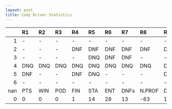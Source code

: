 ```yaml
---
layout: post 
title: Cody Driver Statistics
--- 
```


|     | R1   | R2   | R3   | R4   | R5   | R6   | R7   | R8     | R9   | R10   | R11   | R12   | Points   | Pos   |
|----:|:-----|:-----|:-----|:-----|:-----|:-----|:-----|:-------|:-----|:------|:------|:------|:---------|:------|
|   1 | -    | -    | -    | -    | -    | -    | -    | -      | -    | -     | -     | -     | 56.0     | 8.0   |
|   2 | -    | -    | -    | DNF  | DNF  | DNF  | DNF  | DNF    | DNF  | DNF   | DNF   | DNQ   | 28.0     | 15.0  |
|   3 | -    | -    | -    | -    | DNQ  | DNF  | DNF  | -      | -    | -     | -     | -     | 38.0     | 10.0  |
|   4 | DNQ  | DNQ  | DNQ  | DNQ  | DNQ  | DNQ  | DNQ  | DNQ    | DNQ  | DNQ   | DNF   | -     | 9.0      | 20.0  |
|   5 | DNF  | -    | -    | DNF  | DNQ  | -    | -    | -      | DNQ  | -     | 17    | -     | 0.0      | 31.0  |
|   6 | -    | -    | -    | -    | -    | -    | -    | -      | -    | nan   | nan   | nan   | 3.0      | 26.0  |
| nan | PTS  | WIN  | POD  | FIN  | STA  | ENT  | DNFs | N.PROF | DNQ  | %FIN  | PPR   | BST   | CHA      | RNK   |
|   0 | 0    | 0    | 0    | 1    | 14   | 28   | 13   | -63    | 14   | 7.14  | 0.0   | 17    | 0.0      | 53.0  |